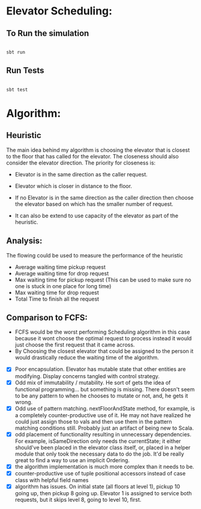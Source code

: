 Elevator Scheduling:
====================

To Run the simulation
---------------------

```

sbt run

```

Run Tests
---------
```

sbt test

```



Algorithm:
==========

Heuristic
---------
The main idea behind my algorithm is choosing the elevator that is closest to the floor that has called for the elevator. The closeness should also consider the elevator direction. The priority for closeness is:

* Elevator is in the same direction as the caller request.

* Elevator which is closer in distance to the floor.

* If no Elevator is in the same direction as the caller direction then choose the elevator based on which has the smaller number of request.

* It can also be extend to use capacity of the elevator as part of the heuristic.

Analysis:
--------
The flowing could be used to measure the performance of the heuristic
* Average waiting time pickup request
* Average waiting time for drop request
* Max waiting time for pickup request (This can be used to make sure no one is stuck in one place for long time)
* Max waiting time for drop request
* Total Time to finish all the request

Comparison to FCFS:
-------------------
* FCFS would be the worst performing Scheduling algorithm in this case because it wont choose the optimal request
to process instead it would just choose the first request that it came across.
* By Choosing the closest elevator that could be assigned to the person it would drastically reduce the waiting
time of the algorithm.




* [x] Poor encapsulation. Elevator has mutable state that other entities are modifying. Display concerns tangled with control strategy.
* [x] Odd mix of immutability / mutability. He sort of gets the idea of functional programming... but something is missing. There doesn't seem to be any pattern to when he chooses to mutate or not, and, he gets it wrong.
* [x] Odd use of pattern matching. nextFloorAndState method, for example, is a completely counter-productive use of it. He may not have realized he could just assign those to vals and then use them in the pattern matching conditions still. Probably just an artifact of being new to Scala.
* [x] odd placement of functionality resulting in unnecessary dependencies. For example, isSameDirection only needs the currentState; it either should've been placed in the elevator class itself, or, placed in a helper module that only took the necessary data to do the job. It'd be really great to find a way to use an implicit Ordering.
* [x] the algorithm implementation is much more complex than it needs to be.
* [x] counter-productive use of tuple positional accessors instead of case class with helpful field names
* [x] algorithm has issues. On initial state (all floors at level 1), pickup 10 going up, then pickup 8 going up. Elevator 1 is assigned to service both requests, but it skips level 8, going to level 10, first.
